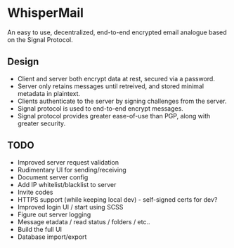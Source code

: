 # WhisperMail
An easy to use, decentralized, end-to-end encrypted email analogue based on the Signal Protocol.

## Design
- Client and server both encrypt data at rest, secured via a password.
- Server only retains messages until retreived, and stored minimal metadata in plaintext.
- Clients authenticate to the server by signing challenges from the server.
- Signal protocol is used to end-to-end encrypt messages.
- Signal protocol provides greater ease-of-use than PGP, along with greater security.

## TODO

- Improved server request validation
- Rudimentary UI for sending/receiving
- Document server config
- Add IP whitelist/blacklist to server
- Invite codes
- HTTPS support (while keeping local dev) - self-signed certs for dev?
- Improved login UI / start using SCSS
- Figure out server logging
- Message etadata / read status / folders / etc..
- Build the full UI
- Database import/export
